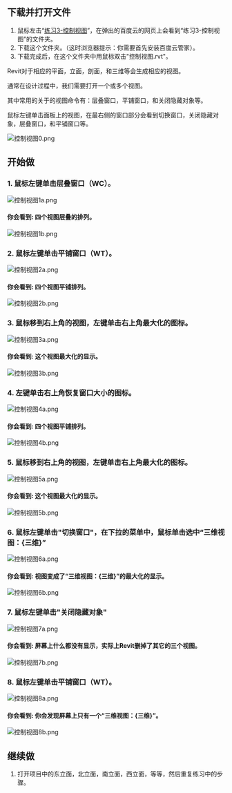 ## 下载并打开文件

1. 鼠标左击“[练习3-控制视图](http://pan.baidu.com/s/1kTYSgHx)”，在弹出的百度云的网页上会看到“练习3-控制视图”的文件夹。
2. 下载这个文件夹。（这时浏览器提示：你需要首先安装百度云管家）。
3. 下载完成后，在这个文件夹中用鼠标双击"控制视图.rvt"。

Revit对于相应的平面，立面，剖面，和三维等会生成相应的视图。

通常在设计过程中，我们需要打开一个或多个视图。

其中常用的关于的视图命令有：层叠窗口，平铺窗口，和关闭隐藏对象等。

鼠标左键单击面板上的视图，在最右侧的窗口部分会看到切换窗口，关闭隐藏对象，层叠窗口，和平铺窗口等。

![控制视图0.png](/images/控制视图/控制视图0.png)

## 开始做

### 1. 鼠标左键单击层叠窗口（WC）。

![控制视图1a.png](/images/控制视图/控制视图1a.png)

#### 你会看到: 四个视图层叠的排列。

![控制视图1b.png](/images/控制视图/控制视图1b.png)

### 2. 鼠标左键单击平铺窗口（WT）。

![控制视图2a.png](/images/控制视图/控制视图2a.png)

#### 你会看到: 四个视图平铺排列。

![控制视图2b.png](/images/控制视图/控制视图2b.png)

### 3. 鼠标移到右上角的视图，左键单击右上角最大化的图标。

![控制视图3a.png](/images/控制视图/控制视图3a.png)

#### 你会看到: 这个视图最大化的显示。

![控制视图3b.png](/images/控制视图/控制视图3b.png)

### 4. 左键单击右上角恢复窗口大小的图标。

![控制视图4a.png](/images/控制视图/控制视图4a.png)

#### 你会看到: 四个视图平铺排列。

![控制视图4b.png](/images/控制视图/控制视图4b.png)

### 5. 鼠标移到右上角的视图，左键单击右上角最大化的图标。

![控制视图5a.png](/images/控制视图/控制视图5a.png)

#### 你会看到: 这个视图最大化的显示。

![控制视图5b.png](/images/控制视图/控制视图5b.png)

### 6. 鼠标左键单击"切换窗口"，在下拉的菜单中，鼠标单击选中“三维视图：{三维}”

![控制视图6a.png](/images/控制视图/控制视图6a.png)

#### 你会看到: 视图变成了“三维视图：{三维}”的最大化的显示。

![控制视图6b.png](/images/控制视图/控制视图6b.png)

### 7. 鼠标左键单击"关闭隐藏对象"

![控制视图7a.png](/images/控制视图/控制视图7a.png)

#### 你会看到: 屏幕上什么都没有显示，实际上Revit删掉了其它的三个视图。

![控制视图7b.png](/images/控制视图/控制视图7b.png)

### 8. 鼠标左键单击平铺窗口（WT）。

![控制视图8a.png](/images/控制视图/控制视图8a.png)

#### 你会看到: 你会发现屏幕上只有一个“三维视图：{三维}”。

![控制视图8b.png](/images/控制视图/控制视图8b.png)

## 继续做

1. 打开项目中的东立面，北立面，南立面，西立面，等等，然后重复练习中的步骤。